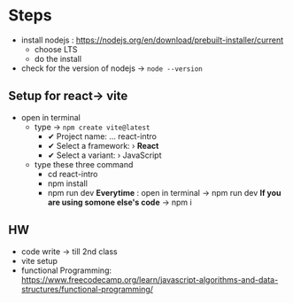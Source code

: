 # **Steps**
* install nodejs : https://nodejs.org/en/download/prebuilt-installer/current
  * choose LTS 
  * do the install
* check for the version of nodejs -> `node --version`
##  Setup for react-> vite
* open in terminal
  * type -> `npm create vite@latest`
    * ✔ Project name: … react-intro
    * ✔ Select a framework: › **React**
    * ✔ Select a variant: › JavaScript  
  * type these three command
    *  cd react-intro
    * npm install
    * npm run dev
**Everytime** : open in terminal -> npm run dev
**If you are using somone else's code** -> npm i 

## HW
* code write -> till 2nd class
* vite setup
* functional Programming: https://www.freecodecamp.org/learn/javascript-algorithms-and-data-structures/functional-programming/ 